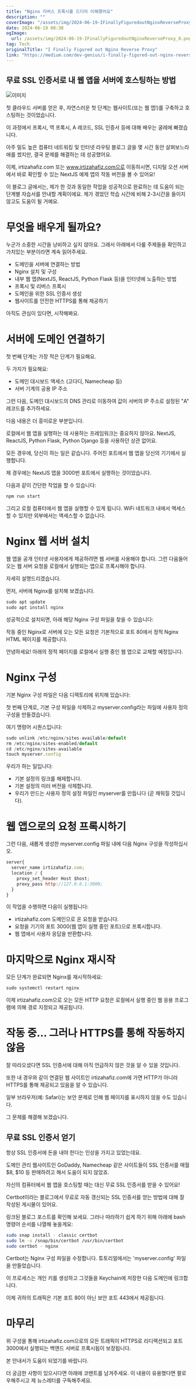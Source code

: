 ```yaml
---
title: "Nginx 리버스 프록시를 드디어 이해했어요"
description: ""
coverImage: "/assets/img/2024-06-19-IFinallyFiguredoutNginxReverseProxy_0.png"
date: 2024-06-19 08:38
ogImage: 
  url: /assets/img/2024-06-19-IFinallyFiguredoutNginxReverseProxy_0.png
tag: Tech
originalTitle: "I Finally Figured out Nginx Reverse Proxy"
link: "https://medium.com/dev-genius/i-finally-figured-out-nginx-reverse-proxy-b9c050f16db7"
---
```



## 무료 SSL 인증서로 내 웹 앱을 서버에 호스팅하는 방법

![이미지](/assets/img/2024-06-19-IFinallyFiguredoutNginxReverseProxy_0.png)

첫 클라우드 서버를 얻은 후, 자연스러운 첫 단계는 웹사이트(또는 웹 앱!)를 구축하고 호스팅하는 것이었습니다.

이 과정에서 프록시, 역 프록시, A 레코드, SSL 인증서 등에 대해 배우는 굴레에 빠졌습니다.

<div class="content-ad"></div>

아주 밀도 높은 컴퓨터 네트워킹 및 인터넷 라우팅 블로그 글을 몇 시간 동안 살펴보느라 애를 썼지만, 결국 문제를 해결하는 데 성공했어요.

이제, irtizahafiz.com 또는 www.irtizahafiz.com으로 이동하시면, 디지털 오션 서버에서 바로 확인할 수 있는 NextJS 예제 앱의 작동 버전을 볼 수 있어요!

이 블로그 글에서는, 제가 한 것과 동일한 작업을 성공적으로 완료하는 데 도움이 되는 단계별 자습서를 안내할 계획이에요. 제가 겪었던 학습 시간에 비해 2-3시간을 들이지 않고도 도움이 될 거예요.

# 무엇을 배우게 될까요?

<div class="content-ad"></div>

누군가 소중한 시간을 낭비하고 싶지 않아요. 그래서 아래에서 다룰 주제들을 확인하고 가치있는 부분이라면 계속 읽어주세요.

- 도메인을 서버에 연결하는 방법
- Nginx 설치 및 구성
- 내부 웹 앱(NextJS, ReactJS, Python Flask 등)을 인터넷에 노출하는 방법
- 프록시 및 리버스 프록시
- 도메인을 위한 SSL 인증서 생성
- 웹사이트를 안전한 HTTPS를 통해 제공하기

아직도 관심이 있다면, 시작해봐요.

# 서버에 도메인 연결하기

<div class="content-ad"></div>

첫 번째 단계는 가장 적은 단계가 필요해요.

두 가지가 필요해요:

- 도메인 대시보드 액세스 (고다디, Namecheap 등)
- 서버 기계의 공용 IP 주소

그런 다음, 도메인 대시보드의 DNS 관리로 이동하여 값이 서버의 IP 주소로 설정된 "A" 레코드를 추가하세요.

<div class="content-ad"></div>

다음 내용은 더 흥미로운 부분입니다.

로컬에서 웹 앱을 실행하는 데 사용하는 프레임워크는 중요하지 않아요. NextJS, ReactJS, Python Flask, Python Django 등을 사용하던 상관 없어요.

<div class="content-ad"></div>

모든 경우에, 당신이 하는 일은 같습니다. 주어진 포트에서 웹 앱을 당신의 기기에서 실행합니다.

제 경우에는 NextJS 앱을 3000번 포트에서 실행하는 것이었습니다.

다음과 같이 간단한 작업을 할 수 있습니다:

```js
npm run start
```

<div class="content-ad"></div>

그리고 로컬 컴퓨터에서 웹 앱을 실행할 수 있게 됩니다. WiFi 네트워크 내에서 액세스할 수 있지만 외부에서는 액세스할 수 없습니다.

# Nginx 웹 서버 설치

웹 앱을 공개 인터넷 사용자에게 제공하려면 웹 서버를 사용해야 합니다. 그런 다음들어오는 웹 서버 요청을 로컬에서 실행되는 앱으로 프록시해야 합니다.

자세히 설명드리겠습니다.

<div class="content-ad"></div>

먼저, 서버에 Nginx를 설치해 보겠습니다.

```js
sudo apt update
sudo apt install nginx
```

성공적으로 설치되면, 아래 해당 Nginx 구성 파일을 찾을 수 있습니다:

작동 중인 Nginx로 서버에 오는 모든 요청은 기본적으로 포트 80에서 정적 Nginx HTML 페이지를 제공합니다.

<div class="content-ad"></div>

안녕하세요! 아래의 정적 페이지를 로컬에서 실행 중인 웹 앱으로 교체할 예정입니다.

# Nginx 구성

기본 Nginx 구성 파일은 다음 디렉토리에 위치해 있습니다:

첫 번째 단계로, 기본 구성 파일을 삭제하고 myserver.config라는 파일에 사용자 정의 구성을 만들겠습니다.

<div class="content-ad"></div>

여기 명령어 시퀀스입니다:

```js
sudo unlink /etc/nginx/sites-available/default
rm /etc/nginx/sites-enabled/default
cd /etc/nginx/sites-available
touch myserver.config
```

우리가 하는 일입니다:

- 기본 설정의 링크를 해제합니다.
- 기본 설정의 미러 버전을 삭제합니다.
- 우리가 만드는 사용자 정의 설정 파일인 myserver를 만듭니다 (곧 채워질 것입니다).

<div class="content-ad"></div>

# 웹 앱으로의 요청 프록시하기

그런 다음, 새롭게 생성한 myserver.config 파일 내에 다음 Nginx 구성을 작성하십시오.

```js
server{
  server_name irtizahafiz.com;
  location / {
    proxy_set_header Host $host;
    proxy_pass http://127.0.0.1:3000;
  }
}
```

이 작업을 수행하면 다음이 실행됩니다:

<div class="content-ad"></div>

- irtizahafiz.com 도메인으로 온 요청을 받습니다.
- 요청을 기기의 포트 3000(웹 앱이 실행 중인 포트)으로 프록시합니다.
- 웹 앱에서 사용자 응답을 반환합니다.

# 마지막으로 Nginx 재시작

모든 단계가 완료되면 Nginx를 재시작하세요:

```js
sudo systemctl restart nginx
```

<div class="content-ad"></div>

이제 irtizahafiz.com으로 오는 모든 HTTP 요청은 로컬에서 실행 중인 웹 응용 프로그램에 의해 경로 지정되고 제공됩니다.

# 작동 중… 그러나 HTTPS를 통해 작동하지 않음

잘 따라오셨다면 SSL 인증서에 대해 아직 언급하지 않은 것을 알 수 있을 것입니다.

또한 내 경우와 같이 연결된 웹 사이트인 irtizahafiz.com에 가면 HTTP가 아니라 HTTPS를 통해 제공되고 있음을 알 수 있습니다.

<div class="content-ad"></div>

일부 브라우저(예: Safari)는 보안 문제로 인해 웹 페이지를 표시하지 않을 수도 있습니다.

그 문제를 해결해 보겠습니다.

## 무료 SSL 인증서 얻기

항상 SSL 인증서에 돈을 내야 한다는 인상을 가지고 있었는데요.

<div class="content-ad"></div>

도메인 관리 웹사이트인 GoDaddy, Namecheap 같은 사이트들이 SSL 인증서를 매월 $8, $10 등 판매하려고 해서 도움이 되지 않았죠.

자신의 컴퓨터에서 웹 앱을 호스팅할 때는 대신 무료 SSL 인증서를 받을 수 있어요!

Certbot이라는 블로그에서 무료로 자동 갱신되는 SSL 인증서를 얻는 방법에 대해 잘 작성된 게시물이 있어요.

링크된 블로그 포스트를 확인해 보세요. 그러나 따라하기 쉽게 하기 위해 아래에 bash 명령어 순서를 나열해 놓을게요:

<div class="content-ad"></div>

```sh
sudo snap install - classic certbot
sudo ln -s /snap/bin/certbot /usr/bin/certbot
sudo certbot - nginx
```

Certbot는 Nginx 구성 파일을 수정합니다. 튜토리얼에서는 'myserver.config' 파일을 만들었습니다.

이 프로세스는 개인 키를 생성하고 그것들을 Keychain에 저장한 다음 도메인에 링크합니다.

이제 귀하의 트래픽은 기본 포트 80이 아닌 보안 포트 443에서 제공됩니다.


<div class="content-ad"></div>

# 마무리

위 구성을 통해 irtizahafiz.com으로의 모든 트래픽이 HTTPS로 리디렉션되고 포트 3000에서 실행되는 백엔드 서버로 프록시됨이 보장됩니다.

본 안내서가 도움이 되었기를 바랍니다.

더 궁금한 사항이 있으시다면 아래에 코멘트를 남겨주세요. 이 내용이 유용했다면 팔로우해주시고 제 뉴스레터를 구독해주세요.